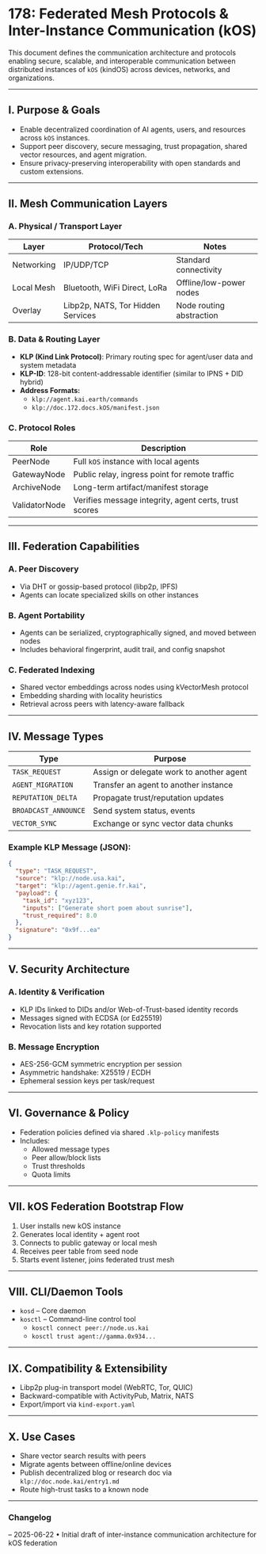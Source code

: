 # 178: Federated Mesh Protocols & Inter-Instance Communication (kOS)

This document defines the communication architecture and protocols enabling secure, scalable, and interoperable communication between distributed instances of `kOS` (kindOS) across devices, networks, and organizations.

---

## I. Purpose & Goals

- Enable decentralized coordination of AI agents, users, and resources across `kOS` instances.
- Support peer discovery, secure messaging, trust propagation, shared vector resources, and agent migration.
- Ensure privacy-preserving interoperability with open standards and custom extensions.

---

## II. Mesh Communication Layers

### A. Physical / Transport Layer

| Layer      | Protocol/Tech                     | Notes                    |
| ---------- | --------------------------------- | ------------------------ |
| Networking | IP/UDP/TCP                        | Standard connectivity    |
| Local Mesh | Bluetooth, WiFi Direct, LoRa      | Offline/low-power nodes  |
| Overlay    | Libp2p, NATS, Tor Hidden Services | Node routing abstraction |

### B. Data & Routing Layer

- **KLP (Kind Link Protocol)**: Primary routing spec for agent/user data and system metadata
- **KLP-ID**: 128-bit content-addressable identifier (similar to IPNS + DID hybrid)
- **Address Formats:**
  - `klp://agent.kai.earth/commands`
  - `klp://doc.172.docs.kOS/manifest.json`

### C. Protocol Roles

| Role          | Description                                           |
| ------------- | ----------------------------------------------------- |
| PeerNode      | Full `kOS` instance with local agents                 |
| GatewayNode   | Public relay, ingress point for remote traffic        |
| ArchiveNode   | Long-term artifact/manifest storage                   |
| ValidatorNode | Verifies message integrity, agent certs, trust scores |

---

## III. Federation Capabilities

### A. Peer Discovery

- Via DHT or gossip-based protocol (libp2p, IPFS)
- Agents can locate specialized skills on other instances

### B. Agent Portability

- Agents can be serialized, cryptographically signed, and moved between nodes
- Includes behavioral fingerprint, audit trail, and config snapshot

### C. Federated Indexing

- Shared vector embeddings across nodes using kVectorMesh protocol
- Embedding sharding with locality heuristics
- Retrieval across peers with latency-aware fallback

---

## IV. Message Types

| Type                 | Purpose                                  |
| -------------------- | ---------------------------------------- |
| `TASK_REQUEST`       | Assign or delegate work to another agent |
| `AGENT_MIGRATION`    | Transfer an agent to another instance    |
| `REPUTATION_DELTA`   | Propagate trust/reputation updates       |
| `BROADCAST_ANNOUNCE` | Send system status, events               |
| `VECTOR_SYNC`        | Exchange or sync vector data chunks      |

### Example KLP Message (JSON):

```json
{
  "type": "TASK_REQUEST",
  "source": "klp://node.usa.kai",
  "target": "klp://agent.genie.fr.kai",
  "payload": {
    "task_id": "xyz123",
    "inputs": ["Generate short poem about sunrise"],
    "trust_required": 8.0
  },
  "signature": "0x9f...ea"
}
```

---

## V. Security Architecture

### A. Identity & Verification

- KLP IDs linked to DIDs and/or Web-of-Trust-based identity records
- Messages signed with ECDSA (or Ed25519)
- Revocation lists and key rotation supported

### B. Message Encryption

- AES-256-GCM symmetric encryption per session
- Asymmetric handshake: X25519 / ECDH
- Ephemeral session keys per task/request

---

## VI. Governance & Policy

- Federation policies defined via shared `.klp-policy` manifests
- Includes:
  - Allowed message types
  - Peer allow/block lists
  - Trust thresholds
  - Quota limits

---

## VII. kOS Federation Bootstrap Flow

1. User installs new kOS instance
2. Generates local identity + agent root
3. Connects to public gateway or local mesh
4. Receives peer table from seed node
5. Starts event listener, joins federated trust mesh

---

## VIII. CLI/Daemon Tools

- `kosd` – Core daemon
- `kosctl` – Command-line control tool
  - `kosctl connect peer://node.us.kai`
  - `kosctl trust agent://gamma.0x934...`

---

## IX. Compatibility & Extensibility

- Libp2p plug-in transport model (WebRTC, Tor, QUIC)
- Backward-compatible with ActivityPub, Matrix, NATS
- Export/import via `kind-export.yaml`

---

## X. Use Cases

- Share vector search results with peers
- Migrate agents between offline/online devices
- Publish decentralized blog or research doc via `klp://doc.node.kai/entry1.md`
- Route high-trust tasks to a known node

---

### Changelog

– 2025-06-22 • Initial draft of inter-instance communication architecture for kOS federation

